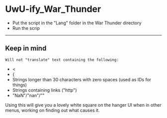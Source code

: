 # UwU-ify_War_Thunder
- Put the script in the "Lang" folder in the War Thunder directory
- Run the scrip
___
## Keep in mind

`Will not "translate" text containing the following:`
- <
- {
- Strings longer than 30 characters with zero spaces (used as IDs for things)
- Strings containing links ("http")
- "NaN"/"nan"/""

Using this will give you a lovely white square on the hanger UI when in other menus, working on finding out what causes it.
